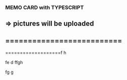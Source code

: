 ### MEMO CARD with TYPESCRIPT
=> pictures will be uploaded
--------------------------
==========================
-
===================f
h

fe
d
ffgh

fg
g
